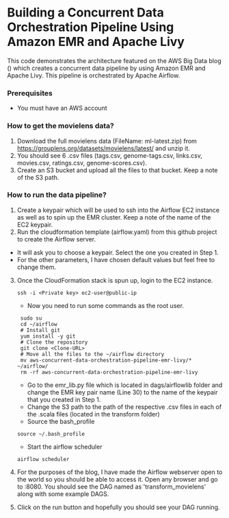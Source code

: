 # Building a Concurrent Data Orchestration Pipeline Using Amazon EMR and Apache Livy
This code demonstrates the architecture featured on the AWS Big Data blog (<link>)
which creates a concurrent data pipeline by using Amazon EMR and Apache Livy. This pipeline is orchestrated by Apache Airflow.

### Prerequisites
* You must have an AWS account

### How to get the movielens data?
1. Download the full movielens data (FileName: ml-latest.zip) from https://grouplens.org/datasets/movielens/latest/ and unzip it.
2. You should see 6 .csv files (tags.csv, genome-tags.csv, links.csv, movies.csv, ratings.csv, genome-scores.csv).
3. Create an S3 bucket and upload all the files to that bucket. Keep a note of the S3 path.

### How to run the data pipeline?
1. Create a keypair which will be used to ssh into the Airflow EC2 instance as well as to spin up the EMR cluster. Keep a note of the name of the EC2 keypair.
2. Run the cloudformation template (airflow.yaml) from this github project to create the Airflow server.
  * It will ask you to choose a keypair. Select the one you created in Step 1.
  * For the other parameters, I have chosen default values but feel free to change them.
3. Once the CloudFormation stack is spun up, login to the EC2 instance.
   ```
   ssh -i <Private key> ec2-user@public-ip
   ```

   * Now you need to run some commands as the root user.
   ```
    sudo su
    cd ~/airflow
    # Install git
    yum install -y git
    # Clone the repository
    git clone <Clone-URL>
    # Move all the files to the ~/airflow directory
    mv aws-concurrent-data-orchestration-pipeline-emr-livy/* ~/airflow/
    rm -rf aws-concurrent-data-orchestration-pipeline-emr-livy
    ```
   * Go to the emr_lib.py file which is located in dags/airflowlib folder and change the EMR key pair name (Line 30) to the name of the keypair that you created in Step 1.
   * Change the S3 path to the path of the respective .csv files in each of the .scala files (located in the transform folder)
   * Source the bash_profile
   ```
   source ~/.bash_profile
   ```
   * Start the airflow scheduler
   ```
   airflow scheduler
   ```
4. For the purposes of the blog, I have made the Airflow webserver open to the world so you should be able to access it. Open any browser and go to <EC2-public-ip>:8080. You should see the DAG named as 'transform_movielens' along with some example DAGS.
5. Click on the run button and hopefully you should see your DAG running.
